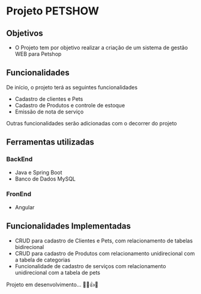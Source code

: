 # Projeto PETSHOW

## Objetivos

- O Projeto tem por objetivo realizar a criação de um sistema de gestão WEB para Petshop 

## Funcionalidades

De início, o projeto terá as seguintes funcionalidades

- Cadastro de clientes e Pets
- Cadastro de Produtos e controle de estoque
- Emissão de nota de serviço

Outras funcionalidades serão adicionadas com o decorrer do projeto

## Ferramentas utilizadas

### BackEnd

- Java e Spring Boot
- Banco de Dados MySQL

### FronEnd

- Angular

## Funcionalidades Implementadas

- CRUD para cadastro de Clientes e Pets, com relacionamento de tabelas bidirecional
- CRUD para cadastro de Produtos com relacionamento unidirecional com a tabela de categorias
- Funcionalidade de cadastro de serviços com relacionamento unidirecional com a tabela de pets


Projeto em desenvolvimento... 👨‍💻👍😁





